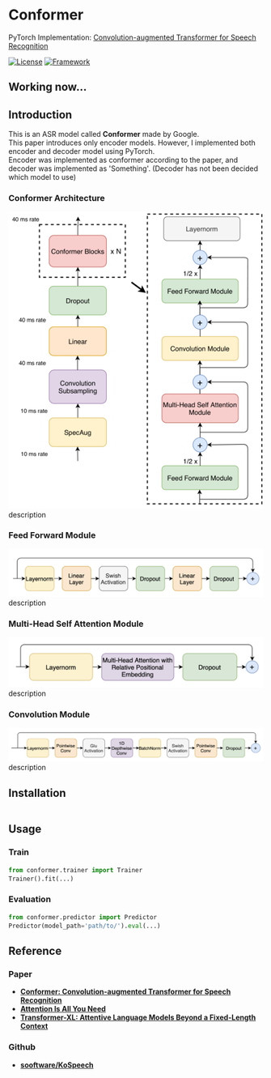 # Conformer
PyTorch Implementation: [Convolution-augmented Transformer for Speech Recognition](https://arxiv.org/abs/2005.08100)

[![License](https://img.shields.io/badge/License-Apache%202.0-blue.svg)](https://opensource.org/licenses/Apache-2.0)
[![Framework](https://img.shields.io/badge/Framework-PyTorch-red.svg)](https://pytorch.org/)

## **Working now...**


## Introduction
This is an ASR model called **Conformer** made by Google. <br />
This paper introduces only encoder models. However, I implemented both encoder and decoder model using PyTorch.  
Encoder was implemented as conformer according to the paper, and decoder was implemented as 'Something'. 
(Decoder has not been decided which model to use)

### Conformer Architecture
![Conformer Encoder Architecture](docs/images/encoder_block.png) <br />
description

### Feed Forward Module
![Feed Forward Module](docs/images/feed_forward_module.png) <br />
description

### Multi-Head Self Attention Module
![Multi-Head Self Attention Module](docs/images/multi_head_self_attention_module.png) <br />
description

### Convolution Module
![Convolution Module](docs/images/convolution_module.png) <br />
description


## Installation
```shell

```


## Usage
### Train
```python
from conformer.trainer import Trainer
Trainer().fit(...)
```

### Evaluation
```python
from conformer.predictor import Predictor
Predictor(model_path='path/to/').eval(...)
```


## Reference
### Paper 
- **[Conformer: Convolution-augmented Transformer for Speech Recognition](https://arxiv.org/abs/2005.08100)**
- **[Attention Is All You Need](https://arxiv.org/abs/1706.03762)**
- **[Transformer-XL: Attentive Language Models Beyond a Fixed-Length Context](https://arxiv.org/abs/1901.02860)**

### Github
- **[sooftware/KoSpeech](https://github.com/sooftware/KoSpeech)**
